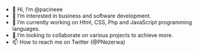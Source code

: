 - 👋 Hi, I’m @pacineee
- 👀 I’m interested in business and software development.
- 🌱 I’m currently working on Html, CSS, Php and JavaScript programming languages.
- 💞️ I’m looking to collaborate on various projects to achieve more.
- 📫 How to reach me on Twitter (@PNezerwa)

<!---
pacineee/pacineee is a ✨ special ✨ repository because its `README.md` (this file) appears on your GitHub profile.
You can click the Preview link to take a look at your changes.
--->
